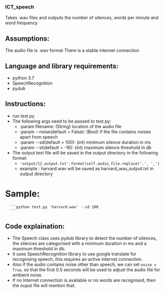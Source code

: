 ### ICT_speech
Takes .wav files and outputs the number of silences, words per minute and word frequency

## Assumptions:
  The audio file is .wav format
  There is a stable internet connection

## Language and library requirements:
  - python 3.7
  - SpeechRecognition
  - pydub

## Instructions:
  - run test.py
  - The following args need to be passed to test.py:
    * :param filename: (String) location of the audio file
    * :param --noise(default = False): (Bool) if the file contains noises apart from speech
    * :param --sd(default = 100): (int) minimum silence duration in ms
    * :param --st(default = -16): (int) maximum silence threshold in db
  - The output text file will be saved in the output directory in the following format:
    * ```'output/{}_output.txt'.format(self.audio_file.replace('.', '_')```
    * example : harvard.wav will be saved as harvard_wav_output.txt in output directory
  # Sample:
      ```python test.py 'harvard.wav' --sd 100
      ```
## Code explaination:
  - The Speech class uses pydub library to detect the number of silences, the silences are categorised with a minimum duration in ms and a maximum threshold in db.
  - It uses SpeechRecognition library to use google translate for recognising speech, this requires an active internet connection.
  - Also if the audio contains noise other than speech, we can set ```noise = True```, so that the first 0.5 seconds will be used to adjust the audio file for ambient noise.
  - If no Internet connection is available or no words are recognised, then the ouput file will mention that.
  
